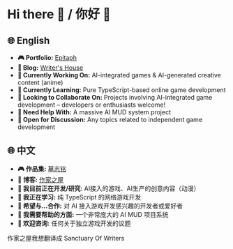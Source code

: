 # Hi there 👋 / 你好 👋

## 🌐 English

- **🎮 Portfolio:** [Epitaph](https://tobenot.top/Epitaph/)
- **📝 Blog:** [Writer's House](https://tobenot.top)
- **🔭 Currently Working On:** AI-integrated games & AI-generated creative content (anime)
- **🌱 Currently Learning:** Pure TypeScript-based online game development
- **👯 Looking to Collaborate On:** Projects involving AI-integrated game development – developers or enthusiasts welcome!
- **🤔 Need Help With:** A massive AI MUD system project
- **💬 Open for Discussion:** Any topics related to independent game development

## 🌐 中文

- **🎮 作品集:** [墓志铭](https://tobenot.top/Epitaph/)
- **📝 博客:** [作家之屋](https://tobenot.top)
- **🔭 我目前正在开发/研究:** AI接入的游戏、AI生产的创意内容（动漫）
- **🌱 我正在学习:** 纯 TypeScript 的网络游戏开发
- **👯 希望与...合作:** 对 AI 接入游戏开发感兴趣的开发者或爱好者
- **🤔 我需要帮助的方面:** 一个非常庞大的 AI MUD 项目系统
- **💬 欢迎咨询:** 任何关于独立游戏开发的议题

作家之屋我想翻译成 Sanctuary Of Writers
